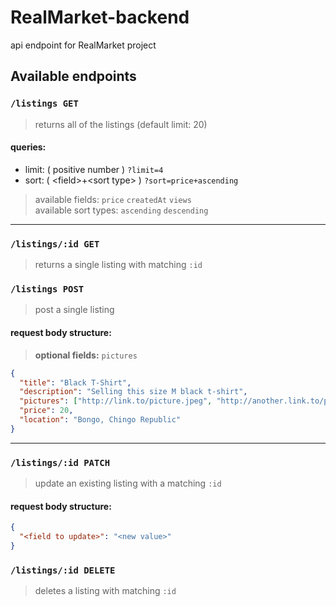 # RealMarket-backend
api endpoint for RealMarket project



## Available endpoints

### ``/listings GET`` 
> returns all of the listings (default limit: 20) <br>
#### **queries:** 
- limit: ( positive number ) ``?limit=4``
- sort: ( \<field\>+\<sort type\> ) ``?sort=price+ascending``
> available fields: ``price`` ``createdAt`` ``views`` <br>
> available sort types: ``ascending`` ``descending``

<hr>

### ``/listings/:id GET`` 
> returns a single listing with matching ``:id``

### ``/listings POST`` 
> post a single listing
#### **request body structure:**
> **optional fields:** ``pictures``
```json
{
  "title": "Black T-Shirt",
  "description": "Selling this size M black t-shirt",
  "pictures": ["http://link.to/picture.jpeg", "http://another.link.to/picture.jpeg"],
  "price": 20,
  "location": "Bongo, Chingo Republic"
}
```
<hr>

### ``/listings/:id PATCH`` 
> update an existing listing with a matching ``:id``
#### **request body structure:**
```json
{
  "<field to update>": "<new value>"
}
```

### ``/listings/:id DELETE`` 
> deletes a listing with matching ``:id``

